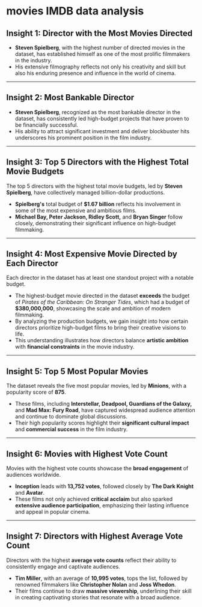 # movies IMDB data analysis

## Insight 1: Director with the Most Movies Directed
- **Steven Spielberg**, with the highest number of directed movies in the dataset, has established himself as one of the most prolific filmmakers in the industry.  
- His extensive filmography reflects not only his creativity and skill but also his enduring presence and influence in the world of cinema.

---

## Insight 2: Most Bankable Director
- **Steven Spielberg**, recognized as the most bankable director in the dataset, has consistently led high-budget projects that have proven to be financially successful.  
- His ability to attract significant investment and deliver blockbuster hits underscores his prominent position in the film industry.

---

## Insight 3: Top 5 Directors with the Highest Total Movie Budgets
The top 5 directors with the highest total movie budgets, led by **Steven Spielberg**, have collectively managed billion-dollar productions.  

- **Spielberg's** total budget of **$1.67 billion** reflects his involvement in some of the most expensive and ambitious films.  
- **Michael Bay, Peter Jackson, Ridley Scott,** and **Bryan Singer** follow closely, demonstrating their significant influence on high-budget filmmaking.

---

## Insight 4: Most Expensive Movie Directed by Each Director

Each director in the dataset has at least one standout project with a notable budget.  

- The highest-budget movie directed in the dataset **exceeds** the budget of *Pirates of the Caribbean: On Stranger Tides*, which had a budget of **$380,000,000**, showcasing the scale and ambition of modern filmmaking.  
- By analyzing the production budgets, we gain insight into how certain directors prioritize high-budget films to bring their creative visions to life.  
- This understanding illustrates how directors balance **artistic ambition** with **financial constraints** in the movie industry.

---

## Insight 5: Top 5 Most Popular Movies

The dataset reveals the five most popular movies, led by **Minions**, with a popularity score of **875**.  

- These films, including **Interstellar, Deadpool, Guardians of the Galaxy,** and **Mad Max: Fury Road**, have captured widespread audience attention and continue to dominate global discussions.  
- Their high popularity scores highlight their **significant cultural impact** and **commercial success** in the film industry.

---

## Insight 6: Movies with Highest Vote Count

Movies with the highest vote counts showcase the **broad engagement** of audiences worldwide.  

- **Inception** leads with **13,752 votes**, followed closely by **The Dark Knight** and **Avatar**.  
- These films not only achieved **critical acclaim** but also sparked **extensive audience participation**, emphasizing their lasting influence and appeal in popular cinema.

---

## Insight 7: Directors with Highest Average Vote Count

Directors with the highest **average vote counts** reflect their ability to consistently engage and captivate audiences.  

- **Tim Miller**, with an average of **10,995 votes**, tops the list, followed by renowned filmmakers like **Christopher Nolan** and **Joss Whedon**.  
- Their films continue to draw **massive viewership**, underlining their skill in creating captivating stories that resonate with a broad audience.
